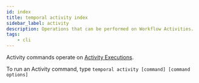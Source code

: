 ```yaml
---
id: index
title: temporal activity index
sidebar_label: activity
description: Operations that can be performed on Workflow Activities.
tags:
    - cli
---
```


Activity commands operate on [Activity Executions](/concepts/what-is-an-activity-execution).

To run an Activity command, type `temporal activity [command] [command options]`
